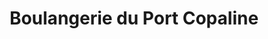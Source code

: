 ---
title: "Boulangerie du Port Copaline"
url: /capbreton/boulangerie-du-port-copaline/
shop: boulangerie
---